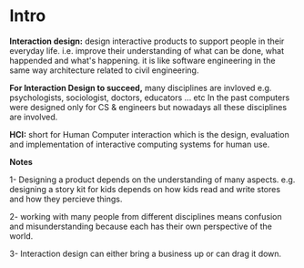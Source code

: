 # Intro

**Interaction design:** design interactive products to support people in their everyday life. i.e. improve their understanding of what can be done, what happended and what's happening. it is like software engineering in the same way architecture related to civil engineering.

**For Interaction Design to succeed,** many disciplines are invloved e.g. psychologists, sociologist, doctors, educators ... etc
In the past computers were designed only for CS & engineers but nowadays all these disciplines are involved.

**HCI:** short for Human Computer interaction which is the design, evaluation and implementation of interactive computing systems for human use. 

**Notes**

1- Designing a product depends on the understanding of many aspects. e.g. designing a story kit for kids depends on how kids read and write stores and how they percieve things.

2- working with many people from different disciplines means confusion and misunderstanding because each has their own perspective of the world.

3- Interaction design can either bring a business up or can drag it down.


